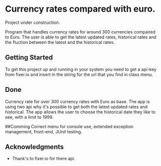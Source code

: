 # Currency rates compared with euro.
Project under construction.

Program that handles currency rates for around 300 currencies compaired to Euro. The user is able to get the latest updated rates, historical rates and the fluction between the latest and the historical rates.

## Getting Started
To get this project up and running in your system you need to get a api-key from fixer.io and insert in the string for the url that you find in class menu. 

## Done
Currency rate for over 300 currency rates with Euro as base. 
The app is using two api why it's possible to get both the latest updated rates and historical. 
The app allows the user to choose the historical date they like to see, with a limit to 1999.

##Comming
Correct menu for console use, extended exception management, front-end, JUnit testing. 

## Acknowledgments

* Thank's to fixer.io for there api. 
